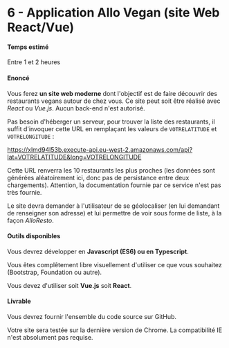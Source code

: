 # 6 - Application Allo Vegan (site Web React/Vue)

#### Temps estimé

Entre 1 et 2 heures

#### Enoncé

Vous ferez **un site web moderne** dont l'objectif est de faire découvrir des restaurants vegans autour de chez vous. Ce site peut soit être réalisé avec *React* ou *Vue.js*. Aucun back-end n'est autorisé.

Pas besoin d'héberger un serveur, pour trouver la liste des restaurants, il suffit d'invoquer cette URL en remplaçant les valeurs de `VOTRELATITUDE` et `VOTRELONGITUDE` :

https://xlmd94l53b.execute-api.eu-west-2.amazonaws.com/api?lat=VOTRELATITUDE&long=VOTRELONGITUDE

Cette URL renverra les 10 restaurants les plus proches (les données sont générées aléatoirement ici, donc pas de persistance entre deux chargements). Attention, la documentation fournie par ce service n'est pas très fournie.

Le site devra demander à l'utilisateur de se géolocaliser (en lui demandant de renseigner son adresse) et lui permettre de voir sous forme de liste, à la façon *AlloResto*. 

#### Outils disponibles

Vous devrez développer en **Javascript (ES6) ou en Typescript**. 

Vous êtes complêtement libre visuellement d'utiliser ce que vous souhaitez (Bootstrap, Foundation ou autre). 

Vous devez d'utiliser soit **Vue.js** soit **React**. 

#### Livrable

Vous devrez fournir l'ensemble du code source sur GitHub.

Votre site sera testée sur la dernière version de Chrome. La compatibilité IE n'est absolument pas requise. 